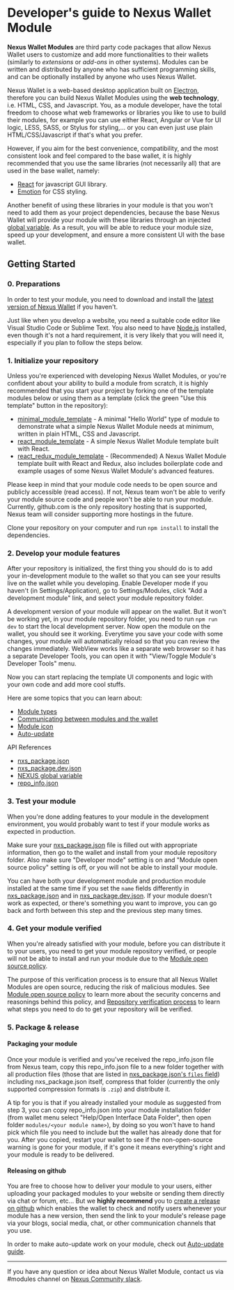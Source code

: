 # Developer's guide to Nexus Wallet Module

**Nexus Wallet Modules** are third party code packages that allow Nexus Wallet users to customize and add more functionalities to their wallets (similarly to _extensions_ or _add-ons_ in other systems). Modules can be written and distributed by anyone who has sufficient programming skills, and can be optionally installed by anyone who uses Nexus Wallet.

Nexus Wallet is a web-based desktop application built on [Electron](https://electronjs.org/), therefore you can build Nexus Wallet Modules using the **web technology**, i.e. HTML, CSS, and Javascript. You, as a module developer, have the total freedom to choose what web frameworks or libraries you like to use to build their modules, for example you can use either React, Angular or Vue for UI logic, LESS, SASS, or Stylus for styling,... or you can even just use plain HTML/CSS/Javascript if that's what you prefer.

However, if you aim for the best convenience, compatibility, and the most consistent look and feel compared to the base wallet, it is highly recommended that you use the same libraries (not necessarily all) that are used in the base wallet, namely:

- [React](https://reactjs.org/) for javascript GUI library.
- [Emotion](https://emotion.sh) for CSS styling.

Another benefit of using these libraries in your module is that you won't need to add them as your project dependencies, because the base Nexus Wallet will provide your module with these libraries through an injected [global variable](./nexus-global-variable.md). As a result, you will be able to reduce your module size, speed up your development, and ensure a more consistent UI with the base wallet.

## Getting Started

### 0. Preparations

In order to test your module, you need to download and install the [latest version of Nexus Wallet](https://github.com/Nexusoft/NexusInterface/releases/latest) if you haven't.

Just like when you develop a website, you need a suitable code editor like Visual Studio Code or Sublime Text. You also need to have [Node.js](https://nodejs.org/) installed, even though it's not a hard requirement, it is very likely that you will need it, especially if you plan to follow the steps below.

### 1. Initialize your repository

Unless you're experienced with developing Nexus Wallet Modules, or you're confident about your ability to build a module from scratch, it is highly recommended that you start your project by forking one of the template modules below or using them as a template (click the green "Use this template" button in the repository):

- [minimal_module_template](https://github.com/Nexusoft/minimal_module_template) - A minimal "Hello World" type of module to demonstrate what a simple Nexus Wallet Module needs at minimum, written in plain HTML, CSS and Javascript.
- [react_module_template](https://github.com/Nexusoft/react_module_template) - A simple Nexus Wallet Module template built with React.
- [react_redux_module_template](https://github.com/Nexusoft/react_redux_module_template) - (Recommended) A Nexus Wallet Module template built with React and Redux, also includes boilerplate code and example usages of some Nexus Wallet Module's advanced features.

Please keep in mind that your module code needs to be open source and publicly accessible (read access). If not, Nexus team won't be able to verify your module source code and people won't be able to run your module. Currently, github.com is the only repository hosting that is supported, Nexus team will consider supporting more hostings in the future.

Clone your repository on your computer and run `npm install` to install the dependencies.

### 2. Develop your module features

After your repository is initialized, the first thing you should do is to add your in-development module to the wallet so that you can see your results live on the wallet while you developing. Enable Developer mode if you haven't (in Settings/Application), go to Settings/Modules, click "Add a development module" link, and select your module repository folder.

A development version of your module will appear on the wallet. But it won't be working yet, in your module repository folder, you need to run `npm run dev` to start the local development server. Now open the module on the wallet, you should see it working. Everytime you save your code with some changes, your module will automatically reload so that you can review the changes immediately. WebView works like a separate web browser so it has a separate Developer Tools, you can open it with "View/Toggle Module's Developer Tools" menu.

Now you can start replacing the template UI components and logic with your own code and add more cool stuffs.

Here are some topics that you can learn about:

- [Module types](./module-types.md)
- [Communicating between modules and the wallet](./communication.md)
- [Module icon](./module-icon.md)
- [Auto-update](./auto-update.md)

API References

- [nxs_package.json](./nxs_package.json.md)
- [nxs_package.dev.json](./nxs_package.dev.json.md)
- [NEXUS global variable](./nexus-global-variable.md)
- [repo_info.json](./repo_info.json)

### 3. Test your module

When you're done adding features to your module in the development environment, you would probably want to test if your module works as expected in production.

Make sure your [nxs_package.json](./nxs_package.json.md) file is filled out with appropriate information, then go to the wallet and install from your module repository folder. Also make sure "Developer mode" setting is on and "Module open source policy" setting is off, or you will not be able to install your module.

You can have both your development module and production module installed at the same time if you set the `name` fields differently in [nxs_package.json](./nxs_package.json.md) and in [nxs_package.dev.json](./nxs_package.dev.json.md). If your module doesn't work as expected, or there's something you want to improve, you can go back and forth between this step and the previous step many times.

### 4. Get your module verified

When you're already satisfied with your module, before you can distribute it to your users, you need to get your module repository verified, or people will not be able to install and run your module due to the [Module open source policy](./module-security.md#module-open-source-policy).

The purpose of this verification process is to ensure that all Nexus Wallet Modules are open source, reducing the risk of malicious modules. See [Module open source policy](./module-security.md#module-open-source-policy) to learn more about the security concerns and reasonings behind this policy, and [Repository verification process](./repo-verification-process.md) to learn what steps you need to do to get your repository will be verified.

### 5. Package & release

#### Packaging your module

Once your module is verified and you've received the repo_info.json file from Nexus team, copy this repo_info.json file to a new folder together with all production files (those that are listed in [nxs_package.json's `files` field](./nxs_package.json.md#files)) including nxs_package.json itself, compress that folder (currently the only supported compression formats is `.zip`) and distribute it.

A tip for you is that if you already installed your module as suggested from step 3, you can copy repo_info.json into your module installation folder (from wallet menu select "Help/Open Interface Data Folder", then open folder `modules/<your module name>`), by doing so you won't have to hand pick which file you need to include but the wallet has already done that for you. After you copied, restart your wallet to see if the non-open-source warning is gone for your module, if it's gone it means everything's right and your module is ready to be delivered.

#### Releasing on github

You are free to choose how to deliver your module to your users, either uploading your packaged modules to your website or sending them directly via chat or forum, etc... But we **highly recommend** you to [create a release on github](https://help.github.com/en/articles/creating-releases) which enables the wallet to check and notify users whenever your module has a new version, then send the link to your module's release page via your blogs, social media, chat, or other communication channels that you use.

In order to make auto-update work on your module, check out [Auto-update guide](./auto-update.md).

---

If you have any question or idea about Nexus Wallet Module, contact us via #modules channel on [Nexus Community slack](https://slack.nexus.io/).
